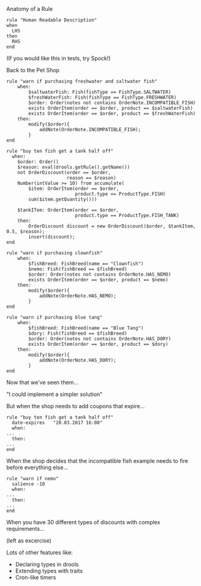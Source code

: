 Anatomy of a Rule


```drools
rule "Human Readable Description"
when
  LHS
then
  RHS
end
```

(If you would like this in tests, try Spock!)


Back to the Pet Shop


```drools
rule "warn if purchasing freshwater and saltwater fish"
    when:
        $saltwaterFish: Fish(fishType == FishType.SALTWATER)
        $freshWaterFish: Fish(fishType == FishType.FRESHWATER)
        $order: Order(notes not contains OrderNote.INCOMPATIBLE_FISH)
        exists OrderItem(order == $order, product == $saltwaterFish)
        exists OrderItem(order == $order, product == $freshWaterFish)
    then:
        modify($order){
            addNote(OrderNote.INCOMPATIBLE_FISH);
        }
end
```


```drools
rule "buy ten fish get a tank half off"
  when:
    $order: Order()
    $reason: eval(drools.getRule().getName())
    not OrderDiscount(order == $order,
                      reason == $reason)
    Number(intValue >= 10) from accumulate(
        $item: OrderItem(order == $order, 
                         product.type == ProductType.FISH)
        sum($item.getQuantity()))

    $tankITem: OrderItem(order == $order,
                         product.type == ProductType.FISH_TANK)
    then:
        OrderDiscount discount = new OrderDiscount($order, $tankItem, 0.5, $reason);
        insert(discount);
end
```


```drools
rule "warn if purchasing clownfish"
    when:
        $fishBreed: FishBreed(name == "Clownfish")
        $nemo: Fish(fishBreed == $fishBreed)
        $order: Order(notes not contains OrderNote.HAS_NEMO)
        exists OrderItem(order == $order, product == $nemo)
    then:
        modify($order){
            addNote(OrderNote.HAS_NEMO);
        }
end
```


```drools
rule "warn if purchasing blue tang"
    when:
        $fishBreed: FishBreed(name == "Blue Tang")
        $dory: Fish(fishBreed == $fishBreed)
        $order: Order(notes not contains OrderNote.HAS_DORY)
        exists OrderItem(order == $order, product == $dory)
    then:
        modify($order){
            addNote(OrderNote.HAS_DORY);
        }
end
```


Now that we've seen them...

"I could implement a simpler solution"


But when the shop needs to add coupons that expire...

```drools
rule "buy ten fish get a tank half off"
  date-expires   "20.03.2017 16:00"
  when:
...
  then:
...
end
```


When the shop decides that the incompatible fish example needs to fire before everything else...

```drools
rule "warn if nemo"
  salience -10
  when:
...
  then:
...
end
```


When you have 30 different types of discounts with complex requirements...

(left as excercise)


Lots of other features like:

* Declaring types in drools
* Extending types with traits
* Cron-like timers